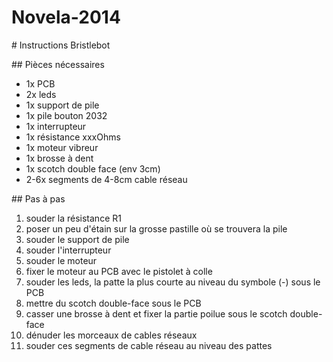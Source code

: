 Novela-2014
===========

# Instructions Bristlebot

## Pièces nécessaires

* 1x PCB
* 2x leds
* 1x support de pile
* 1x pile bouton 2032
* 1x interrupteur
* 1x résistance xxxOhms
* 1x moteur vibreur
* 1x brosse à dent
* 1x scotch double face (env 3cm)
* 2-6x segments de 4-8cm cable réseau

## Pas à pas

1. souder la résistance R1
1. poser un peu d'étain sur la grosse pastille où se trouvera la pile
1. souder le support de pile
1. souder l'interrupteur
1. souder le moteur
1. fixer le moteur au PCB avec le pistolet à colle
1. souder les leds, la patte la plus courte au niveau du symbole (-) sous le PCB
1. mettre du scotch double-face sous le PCB
1. casser une brosse à dent et fixer la partie poilue sous le scotch double-face
1. dénuder les morceaux de cables réseaux
1. souder ces segments de cable réseau au niveau des pattes
